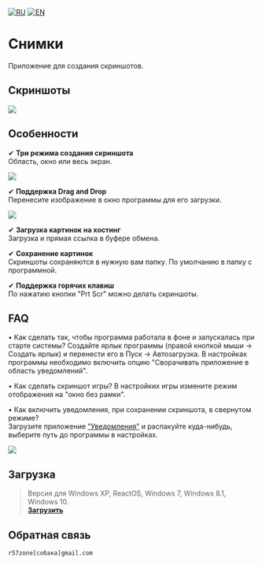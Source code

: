 [![RU](https://user-images.githubusercontent.com/9499881/27683795-5b0fbac6-5cd8-11e7-929c-057833e01fb1.png)](https://github.com/r57zone/Snapshots-for-Windows/blob/master/README.md) [![EN](https://user-images.githubusercontent.com/9499881/33184537-7be87e86-d096-11e7-89bb-f3286f752bc6.png)](https://github.com/r57zone/Snapshots-for-Windows/blob/master/README.EN.md)

# Снимки
Приложение для создания скриншотов.

## Скриншоты
![](https://cloud.githubusercontent.com/assets/9499881/7238897/df3ef0a8-e7b6-11e4-83d1-67605af2913d.png)

## Особенности

✔ **Три режима создания скриншота**<br>
Область, окно или весь экран.<br>

![](https://cloud.githubusercontent.com/assets/9499881/7239173/c7e9586a-e7b8-11e4-8a56-d04c4413df06.png)

✔ **Поддержка Drag and Drop**<br>
Перенесите изображение в окно программы для его загрузки.<br>

![](https://cloud.githubusercontent.com/assets/9499881/7239082/2ffeeb96-e7b8-11e4-915e-71d35b4e9038.png)

✔ **Загрузка картинок на хостинг**<br>
Загрузка и прямая ссылка в буфере обмена.<br>

✔ **Сохранение картинок**<br>
Скриншоты сохраняются в нужную вам папку. По умолчанию в папку с программной.<br>

✔ **Поддержка горячих клавиш**<br>
По нажатию кнопки "Prt Scr" можно делать скриншоты. 

## FAQ

• Как сделать так, чтобы программа работала в фоне и запускалась при старте системы?
Создайте ярлык программы (правой кнопкой мыши → Создать ярлык) и перенести его в Пуск → Автозагрузка. В настройках программы необходимо включить опцию "Сворачивать приложение в область уведомлений".

• Как сделать скриншот игры?
В настройких игры измените режим отображения на "окно без рамки".

• Как включить уведомления, при сохранении скриншота, в свернутом режиме?<br>
Загрузите приложение ["Уведомления"](https://github.com/r57zone/notifications) и распакуйте куда-нибудь, выберите путь до программы в настройках.

![](https://cloud.githubusercontent.com/assets/9499881/19398283/f4081440-925c-11e6-8caf-1fde2b99d8a6.jpg)

## Загрузка
>Версия для Windows XP, ReactOS, Windows 7, Windows 8.1, Windows 10.<br>
**[Загрузить](https://github.com/r57zone/Snapshots-for-Windows/releases)**<br>

## Обратная связь
`r57zone[собака]gmail.com`